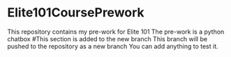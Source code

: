 # Elite101CoursePrework
This repository contains my pre-work for Elite 101
The pre-work is a python chatbox
#This section is added to the new branch
This branch will be pushed to the repository as a new branch
You can add anything to test it.

